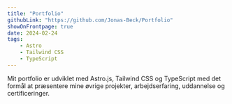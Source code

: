```yaml
---
title: "Portfolio"
githubLink: "https://github.com/Jonas-Beck/Portfolio"
showOnFrontpage: true
date: 2024-02-24
tags:
    - Astro
    - Tailwind CSS
    - TypeScript
---
```


Mit portfolio er udviklet med Astro.js, Tailwind CSS og TypeScript med det formål at præsentere mine øvrige projekter, arbejdserfaring, uddannelse og certificeringer.
